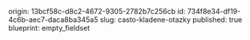 origin: 13bcf58c-d8c2-4672-9305-2782b7c256cb
id: 734f8e34-df19-4c6b-aec7-daca8ba345a5
slug: casto-kladene-otazky
published: true
blueprint: empty_fieldset
